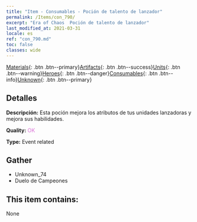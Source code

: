 ```yaml
---
title: "Item - Consumables - Poción de talento de lanzador"
permalink: /Items/con_790/
excerpt: "Era of Chaos  Poción de talento de lanzador"
last_modified_at: 2021-03-31
locale: es
ref: "con_790.md"
toc: false
classes: wide
---
```

 [Materials](/es/Items/){: .btn .btn--primary}[Artifacts](/es/Items/Artifacts/){: .btn .btn--success}[Units](/es/Items/Units/){: .btn .btn--warning}[Heroes](/es/Items/Heroes/){: .btn .btn--danger}[Consumables](/es/Items/Consumables/){: .btn .btn--info}[Unknown](/es/Items/Unknown/){: .btn .btn--primary}

## Detalles
 **Descripción:** Esta poción mejora los atributos de tus unidades lanzadoras y mejora sus habilidades.

 **Quality:** <span style="color: #DA70D6">OK</span>

 **Type:** Event related

## Gather

*    Unknown_74 
*    Duelo de Campeones 

## This item contains:

  None

